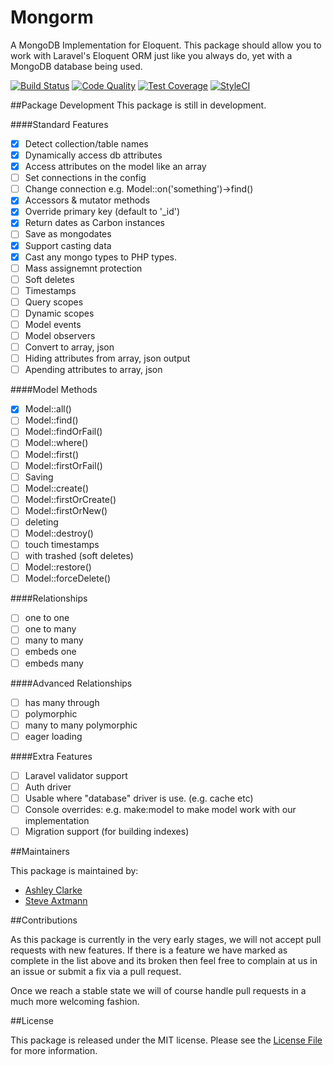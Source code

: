 # Mongorm
A MongoDB Implementation for Eloquent.
This package should allow you to work with Laravel's Eloquent ORM just like you always do, yet with a MongoDB database being used.

[![Build Status](https://img.shields.io/travis/packedge/mongorm.svg?branch=master&style=flat-square)](https://travis-ci.org/packedge/mongorm)
[![Code Quality](https://img.shields.io/scrutinizer/g/packedge/mongorm.svg?branch=master&style=flat-square)](https://scrutinizer-ci.com/g/packedge/mongorm)
[![Test Coverage](https://img.shields.io/scrutinizer/coverage/g/packedge/mongorm.svg?branch=master&style=flat-square)](https://scrutinizer-ci.com/g/packedge/mongorm)
[![StyleCI](https://styleci.io/repos/30969027/shield)](https://styleci.io/repos/30969027)

##Package Development
This package is still in development.

####Standard Features
- [x] Detect collection/table names
- [x] Dynamically access db attributes
- [x] Access attributes on the model like an array
- [ ] Set connections in the config
- [ ] Change connection e.g. Model::on('something')->find()
- [x] Accessors & mutator methods
- [x] Override primary key (default to '_id')
- [x] Return dates as Carbon instances
- [ ] Save as mongodates
- [x] Support casting data
- [x] Cast any mongo types to PHP types.
- [ ] Mass assignemnt protection
- [ ] Soft deletes
- [ ] Timestamps
- [ ] Query scopes
- [ ] Dynamic scopes
- [ ] Model events
- [ ] Model observers
- [ ] Convert to array, json
- [ ] Hiding attributes from array, json output
- [ ] Apending attributes to array, json

####Model Methods
- [x] Model::all()
- [ ] Model::find()
- [ ] Model::findOrFail()
- [ ] Model::where()
- [ ] Model::first()
- [ ] Model::firstOrFail()
- [ ] Saving
- [ ] Model::create()
- [ ] Model::firstOrCreate()
- [ ] Model::firstOrNew()
- [ ] deleting
- [ ] Model::destroy()
- [ ] touch timestamps
- [ ] with trashed (soft deletes)
- [ ] Model::restore()
- [ ] Model::forceDelete()

####Relationships
- [ ] one to one
- [ ] one to many
- [ ] many to many
- [ ] embeds one
- [ ] embeds many

####Advanced Relationships
- [ ] has many through
- [ ] polymorphic
- [ ] many to many polymorphic
- [ ] eager loading

####Extra Features
- [ ] Laravel validator support
- [ ] Auth driver
- [ ] Usable where "database" driver is use. (e.g. cache etc)
- [ ] Console overrides: e.g. make:model to make model work with our implementation
- [ ] Migration support (for building indexes)

##Maintainers

This package is maintained by:
- [Ashley Clarke](https://twitter.com/clarkeash)
- [Steve Axtmann](https://twitter.com/Fllambe)

##Contributions

As this package is currently in the very early stages, we will not accept pull requests with new features. If there is a feature we have marked as complete in the list above and its broken then feel free to complain at us in an issue or submit a fix via a pull request.

Once we reach a stable state we will of course handle pull requests in a much more welcoming fashion.

##License

This package is released under the MIT license. Please see the [License File](LICENSE) for more information.
